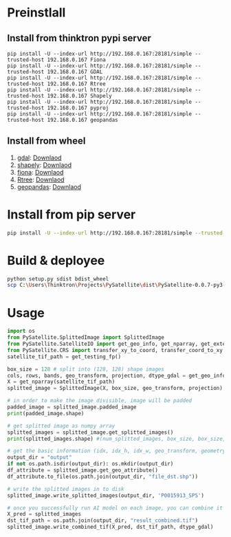 # Preinstlall
## Install from thinktron pypi server
```
pip install -U --index-url http://192.168.0.167:28181/simple --trusted-host 192.168.0.167 Fiona
pip install -U --index-url http://192.168.0.167:28181/simple --trusted-host 192.168.0.167 GDAL
pip install -U --index-url http://192.168.0.167:28181/simple --trusted-host 192.168.0.167 Rtree
pip install -U --index-url http://192.168.0.167:28181/simple --trusted-host 192.168.0.167 Shapely
pip install -U --index-url http://192.168.0.167:28181/simple --trusted-host 192.168.0.167 pyproj
pip install -U --index-url http://192.168.0.167:28181/simple --trusted-host 192.168.0.167 geopandas
```

## Install from wheel
1. [gdal](https://www.lfd.uci.edu/~gohlke/pythonlibs/#gdal): [Downlaod](https://download.lfd.uci.edu/pythonlibs/t4jqbe6o/GDAL-2.4.1-cp36-cp36m-win_amd64.whl)
1. [shapely](https://www.lfd.uci.edu/~gohlke/pythonlibs/#shapely): [Downlaod](https://download.lfd.uci.edu/pythonlibs/t4jqbe6o/Shapely-1.6.4.post2-cp36-cp36m-win_amd64.whl)
1. [fiona](https://www.lfd.uci.edu/~gohlke/pythonlibs/#fiona):  [Downlaod](https://download.lfd.uci.edu/pythonlibs/t4jqbe6o/Fiona-1.8.6-cp36-cp36m-win_amd64.whl)
1. [Rtree](https://www.lfd.uci.edu/~gohlke/pythonlibs/#rtree): [Downlaod](https://download.lfd.uci.edu/pythonlibs/t4jqbe6o/Rtree-0.8.3-cp36-cp36m-win_amd64.whl)
1. [geopandas](https://www.lfd.uci.edu/~gohlke/pythonlibs/#geopandas): [Downlaod](https://download.lfd.uci.edu/pythonlibs/t4jqbe6o/geopandas-0.5.0-py2.py3-none-any.whl)

# Install from pip server
```bash
pip install -U --index-url http://192.168.0.167:28181/simple --trusted-host 192.168.0.167 PySatellite
```

# Build & deployee
```bash
python setup.py sdist bdist_wheel
scp C:\Users\Thinktron\Projects\PySatellite\dist\PySatellite-0.0.7-py3-none-any.whl  thinktron@rd.thinktronltd.com:/home/thinktron/pypi/PySatellite-0.0.7-py3-none-any.whl
```

# Usage
```python
import os
from PySatellite.SplittedImage import SplittedImage
from PySatellite.SatelliteIO import get_geo_info, get_nparray, get_extend, get_testing_fp
from PySatellite.CRS import transfer_xy_to_coord, transfer_coord_to_xy
satellite_tif_path = get_testing_fp()

box_size = 128 # split into (128, 128) shape images
cols, rows, bands, geo_transform, projection, dtype_gdal = get_geo_info(satellite_tif_path)
X = get_nparray(satellite_tif_path)
splitted_image = SplittedImage(X, box_size, geo_transform, projection)

# in order to make the image divisible, image will be padded
padded_image = splitted_image.padded_image 
print(padded_image.shape)

# get splitted image as numpy array
splitted_images = splitted_image.get_splitted_images()
print(splitted_images.shape) #(num_splitted_images, box_size, box_size, num_bands)

# get the basic information (idx, idx_h, idx_w, geo_transform, geometry) of each splitted images
output_dir = "output"
if not os.path.isdir(output_dir): os.mkdir(output_dir)
df_attribute = splitted_image.get_geo_attribute()
df_attribute.to_file(os.path.join(output_dir, "file_dst.shp"))

# write the splitted images in to disk
splitted_image.write_splitted_images(output_dir, 'P0015913_SP5')

# once you successfully run AI model on each image, you can combine it into one
X_pred = splitted_images
dst_tif_path = os.path.join(output_dir, "result_combined.tif")
splitted_image.write_combined_tif(X_pred, dst_tif_path, dtype_gdal)
```

